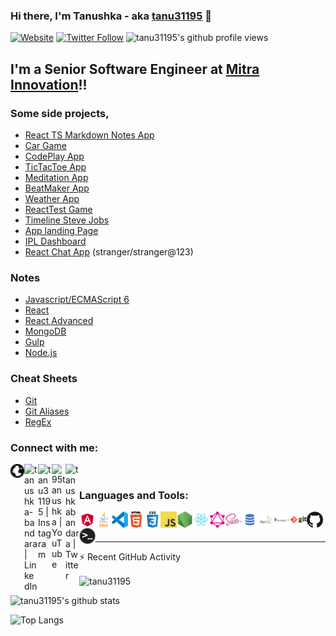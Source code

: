 ### Hi there, I'm Tanushka - aka [tanu31195][website] 👋

[![Website](https://img.shields.io/website?label=tanu31195.github.io&style=for-the-badge&url=https%3A%2F%2Ftanu31195.github.io)](https://tanu31195.github.io)
[![Twitter Follow](https://img.shields.io/twitter/follow/tanu31195?color=1DA1F2&logo=twitter&style=for-the-badge)](https://twitter.com/intent/follow?original_referer=https%3A%2F%2Fgithub.com%2Ftanu31195&screen_name=tanu31195)
![tanu31195's github profile views](https://komarev.com/ghpvc/?username=tanu31195)

## I'm a Senior Software Engineer at [Mitra Innovation](https://mitrai.com/)!!

### Some side projects,
- [React TS Markdown Notes App](https://react-ts-notes-app.vercel.app)
- [Car Game](https://tanu31195.github.io/js-car-game/)  
- [CodePlay App](https://tanu31195.github.io/CodePlay/)  
- [TicTacToe App](https://tictactoe-16398.web.app/)  
- [Meditation App](https://tanu31195.github.io/js-meditation-app/)  
- [BeatMaker App](https://tanu31195.github.io/js-beatmaker/)  
- [Weather App](https://tanu31195.github.io/js-weather-app/)  
- [ReactTest Game](https://tanu31195.github.io/ReacTest/)  
- [Timeline Steve Jobs](https://tanu31195.github.io/timeline-stevejobs/)  
- [App landing Page](https://tanu31195.github.io/app-landing-page/)  
- [IPL Dashboard](http://ipldashboard-env.eba-zgpmvgqi.us-east-2.elasticbeanstalk.com/#/)  
- [React Chat App](https://tanu31195-react-chat-app.netlify.app/) (stranger/stranger@123)  

### Notes
- [Javascript/ECMAScript 6](https://github.com/tanu31195/js-es6)
- [React](https://github.com/tanu31195/react-counter)
- [React Advanced](https://github.com/tanu31195/react-advanced)
- [MongoDB](https://github.com/tanu31195/mongodb-helloworld)
- [Gulp](https://github.com/tanu31195/gulp-helloworld)
- [Node.js](https://github.com/tanu31195/nodejs-helloworld)

### Cheat Sheets
- [Git](https://tanu31195.github.io/git-cheatsheet/)
- [Git Aliases](https://github.com/tanu31195/git-aliases)
- [RegEx](https://github.com/tanu31195/cheat-sheets/blob/master/regex.md)

### Connect with me:

[<img align="left" alt="tanu31195.github.io" width="22px" src="https://raw.githubusercontent.com/iconic/open-iconic/master/svg/globe.svg" />][website]
[<img align="left" alt="tanushka-bandara | LinkedIn" width="22px" src="https://cdn.jsdelivr.net/npm/simple-icons@v3/icons/linkedin.svg" />][linkedin]
[<img align="left" alt="tanu31195 | Instagram" width="22px" src="https://cdn.jsdelivr.net/npm/simple-icons@v3/icons/instagram.svg" />][instagram]
[<img align="left" alt="95tanushka | YouTube" width="22px" src="https://cdn.jsdelivr.net/npm/simple-icons@v3/icons/youtube.svg" />][youtube]
[<img align="left" alt="tanushkabandara | Twitter" width="22px" src="https://cdn.jsdelivr.net/npm/simple-icons@v3/icons/twitter.svg" />][twitter]

<br />

### Languages and Tools:


<img align="left" alt="Angular" width="26px" src="https://raw.githubusercontent.com/github/explore/80688e429a7d4ef2fca1e82350fe8e3517d3494d/topics/angular/angular.png" />
<img align="left" alt="Java" width="26px" src="https://raw.githubusercontent.com/github/explore/80688e429a7d4ef2fca1e82350fe8e3517d3494d/topics/java/java.png" />
<img align="left" alt="Visual Studio Code" width="26px" src="https://raw.githubusercontent.com/github/explore/80688e429a7d4ef2fca1e82350fe8e3517d3494d/topics/visual-studio-code/visual-studio-code.png" />
<img align="left" alt="HTML5" width="26px" src="https://raw.githubusercontent.com/github/explore/80688e429a7d4ef2fca1e82350fe8e3517d3494d/topics/html/html.png" />
<img align="left" alt="CSS3" width="26px" src="https://raw.githubusercontent.com/github/explore/80688e429a7d4ef2fca1e82350fe8e3517d3494d/topics/css/css.png" />
<img align="left" alt="JavaScript" width="26px" src="https://raw.githubusercontent.com/github/explore/80688e429a7d4ef2fca1e82350fe8e3517d3494d/topics/javascript/javascript.png" />
<img align="left" alt="Node.js" width="26px" src="https://raw.githubusercontent.com/github/explore/80688e429a7d4ef2fca1e82350fe8e3517d3494d/topics/nodejs/nodejs.png" />
<img align="left" alt="React" width="26px" src="https://raw.githubusercontent.com/github/explore/80688e429a7d4ef2fca1e82350fe8e3517d3494d/topics/react/react.png" />
<img align="left" alt="GraphQL" width="26px" src="https://raw.githubusercontent.com/github/explore/80688e429a7d4ef2fca1e82350fe8e3517d3494d/topics/graphql/graphql.png" />
<img align="left" alt="Sass" width="26px" src="https://raw.githubusercontent.com/github/explore/80688e429a7d4ef2fca1e82350fe8e3517d3494d/topics/sass/sass.png" />
<img align="left" alt="SQL" width="26px" src="https://raw.githubusercontent.com/github/explore/80688e429a7d4ef2fca1e82350fe8e3517d3494d/topics/sql/sql.png" />
<img align="left" alt="MySQL" width="26px" src="https://raw.githubusercontent.com/github/explore/80688e429a7d4ef2fca1e82350fe8e3517d3494d/topics/mysql/mysql.png" />
<img align="left" alt="MongoDB" width="26px" src="https://raw.githubusercontent.com/github/explore/80688e429a7d4ef2fca1e82350fe8e3517d3494d/topics/mongodb/mongodb.png" />
<img align="left" alt="Git" width="26px" src="https://raw.githubusercontent.com/github/explore/80688e429a7d4ef2fca1e82350fe8e3517d3494d/topics/git/git.png" />
<img align="left" alt="GitHub" width="26px" src="https://raw.githubusercontent.com/github/explore/78df643247d429f6cc873026c0622819ad797942/topics/github/github.png" />
<img align="left" alt="Terminal" width="26px" src="https://raw.githubusercontent.com/github/explore/80688e429a7d4ef2fca1e82350fe8e3517d3494d/topics/terminal/terminal.png" />

<br />
<br />

---

:zap: Recent GitHub Activity
  
<!--START_SECTION:activity-->


<p><img align="center" src="https://github-readme-streak-stats.herokuapp.com/?user=tanu31195&" alt="tanu31195" /></p>


![tanu31195's github stats](https://github-readme-stats.tanu31195.vercel.app/api?username=tanu31195&hide=contribs,issues)


![Top Langs](https://github-readme-stats.tanu31195.vercel.app/api/top-langs/?username=tanu31195&layout=compact)


[website]: https://tanu31195.github.io/
[twitter]: https://twitter.com/tanushkabandara
[youtube]: https://www.youtube.com/user/95tanushka/
[instagram]: https://instagram.com/tanu31195
[linkedin]: https://www.linkedin.com/in/tanushka-bandara/
